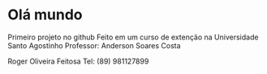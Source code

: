 # Olá mundo
 Primeiro projeto no github
Feito em um curso de extenção na Universidade Santo Agostinho
Professor: Anderson Soares Costa

Roger Oliveira Feitosa
Tel: (89) 981127899